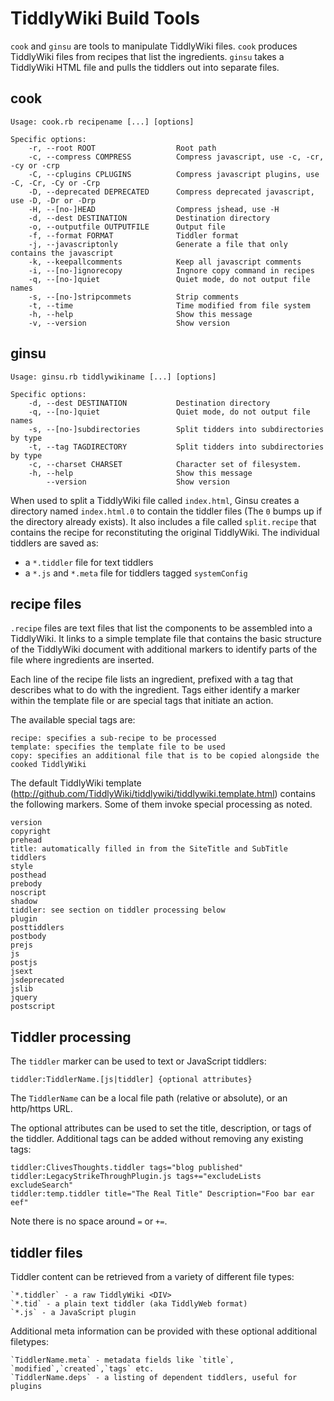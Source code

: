 TiddlyWiki Build Tools
======================

`cook` and `ginsu` are tools to manipulate TiddlyWiki files. `cook` produces TiddlyWiki files from recipes that list the ingredients. `ginsu` takes a TiddlyWiki HTML file and pulls the tiddlers out into separate files.

cook
----

	Usage: cook.rb recipename [...] [options]

	Specific options:
	    -r, --root ROOT                  Root path
	    -c, --compress COMPRESS          Compress javascript, use -c, -cr, -cy or -crp
	    -C, --cplugins CPLUGINS          Compress javascript plugins, use -C, -Cr, -Cy or -Crp
	    -D, --deprecated DEPRECATED      Compress deprecated javascript, use -D, -Dr or -Drp
	    -H, --[no-]HEAD                  Compress jshead, use -H
	    -d, --dest DESTINATION           Destination directory
	    -o, --outputfile OUTPUTFILE      Output file
	    -f, --format FORMAT              Tiddler format
	    -j, --javascriptonly             Generate a file that only contains the javascript
	    -k, --keepallcomments            Keep all javascript comments
	    -i, --[no-]ignorecopy            Ingnore copy command in recipes
	    -q, --[no-]quiet                 Quiet mode, do not output file names
	    -s, --[no-]stripcommets          Strip comments
	    -t, --time                       Time modified from file system
	    -h, --help                       Show this message
	    -v, --version                    Show version


ginsu
-----

	Usage: ginsu.rb tiddlywikiname [...] [options]

	Specific options:
	    -d, --dest DESTINATION           Destination directory
	    -q, --[no-]quiet                 Quiet mode, do not output file names
	    -s, --[no-]subdirectories        Split tidders into subdirectories by type
	    -t, --tag TAGDIRECTORY           Split tidders into subdirectories by type
	    -c, --charset CHARSET            Character set of filesystem.
	    -h, --help                       Show this message
	        --version                    Show version

When used to split a TiddlyWiki file called `index.html`, Ginsu creates a directory named `index.html.0` to contain the tiddler files (The `0` bumps up if the directory already exists). It also includes a file called `split.recipe` that contains the recipe for reconstituting the original TiddlyWiki. The individual tiddlers are saved as:

* a `*.tiddler` file for text tiddlers
* a `*.js` and `*.meta` file for tiddlers tagged `systemConfig`

recipe files
------------

`.recipe` files are text files that list the components to be assembled into a TiddlyWiki. It links to a simple template file that contains the basic structure of the TiddlyWiki document with additional markers to identify parts of the file where ingredients are inserted.

Each line of the recipe file lists an ingredient, prefixed with a tag that describes what to do with the ingredient. Tags either identify a marker within the template file or are special tags that initiate an action.

The available special tags are:

	recipe: specifies a sub-recipe to be processed
	template: specifies the template file to be used
	copy: specifies an additional file that is to be copied alongside the cooked TiddlyWiki

The default TiddlyWiki template (http://github.com/TiddlyWiki/tiddlywiki/tiddlywiki.template.html) contains the following markers. Some of them invoke special processing as noted.

	version
	copyright
	prehead
	title: automatically filled in from the SiteTitle and SubTitle tiddlers
	style
	posthead
	prebody
	noscript
	shadow
	tiddler: see section on tiddler processing below
	plugin
	posttiddlers
	postbody
	prejs
	js
	postjs
	jsext
	jsdeprecated
	jslib
	jquery
	postscript

Tiddler processing
------------------

The `tiddler` marker can be used to text or JavaScript tiddlers:

	tiddler:TiddlerName.[js|tiddler] {optional attributes}

The `TiddlerName` can be a local file path (relative or absolute), or an http/https URL.

The optional attributes can be used to set the title, description, or tags of the tiddler. Additional tags can be added without removing any existing tags:

	tiddler:ClivesThoughts.tiddler tags="blog published"
	tiddler:LegacyStrikeThroughPlugin.js tags+="excludeLists excludeSearch"
	tiddler:temp.tiddler title="The Real Title" Description="Foo bar ear eef"

Note there is no space around `=` or `+=`.

tiddler files
-------------

Tiddler content can be retrieved from a variety of different file types:

	`*.tiddler` - a raw TiddlyWiki <DIV>
	`*.tid` - a plain text tiddler (aka TiddlyWeb format)
	`*.js` - a JavaScript plugin

Additional meta information can be provided with these optional additional filetypes:

	`TiddlerName.meta` - metadata fields like `title`, `modified`,`created`,`tags` etc.
	`TiddlerName.deps` - a listing of dependent tiddlers, useful for plugins
